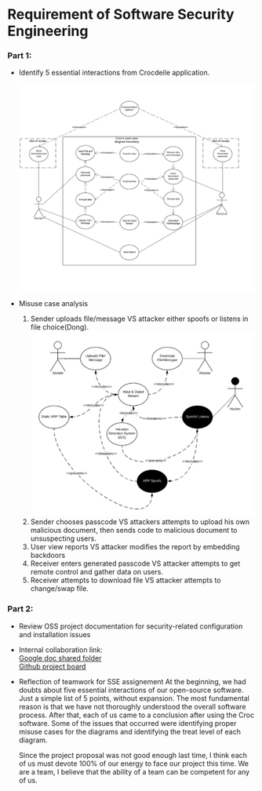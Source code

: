 # Requirement of Software Security Engineering

### Part 1: 
* Identify 5 essential interactions from Crocdeile application.

  ![User case diagram](image/userdigram.png)

* Misuse case analysis
  1. Sender uploads file/message VS attacker either spoofs or listens in file choice(Dong).
  ![Misuse of uploading phase](image/upload.png)
  2. Sender chooses passcode VS attackers attempts to upload his own malicious document, then sends code to malicious document to unsuspecting users.
  3. User view reports VS attacker modifies the report by embedding backdoors
  4. Receiver enters generated passcode VS attacker attempts to get remote control and gather data on users.
  5. Receiver attempts to download file VS attacker attempts to change/swap file.




### Part 2: 
* Review OSS project documentation for security-related configuration and installation issues

* Internal collaboration link:  
  [Google doc shared folder](https://docs.google.com/document/d/1RNjo0B2nqTEVmV74BUeL3rUyLTpLzrr7ZCfBDvtYeYs/edit)  
  [Github project board](https://github.com/ZexiXin/CYBR8420/projects/1)


* Reflection of teamwork for SSE assignement
  At the beginning, we had doubts about five essential interactions of our open-source software. Just a simple list of 5 points, without expansion. 
  The most fundamental reason is that we have not thoroughly understood the overall software process. After that, each of us came to a conclusion after using the Croc software.
  Some of the issues that occurred were identifying proper misuse cases for the diagrams and identifying the treat level of each diagram.

  Since the project proposal was not good enough last time, I think each of us must devote 100% of our energy to face our project this time. 
  We are a team, I believe that the ability of a team can be competent for any of us.


